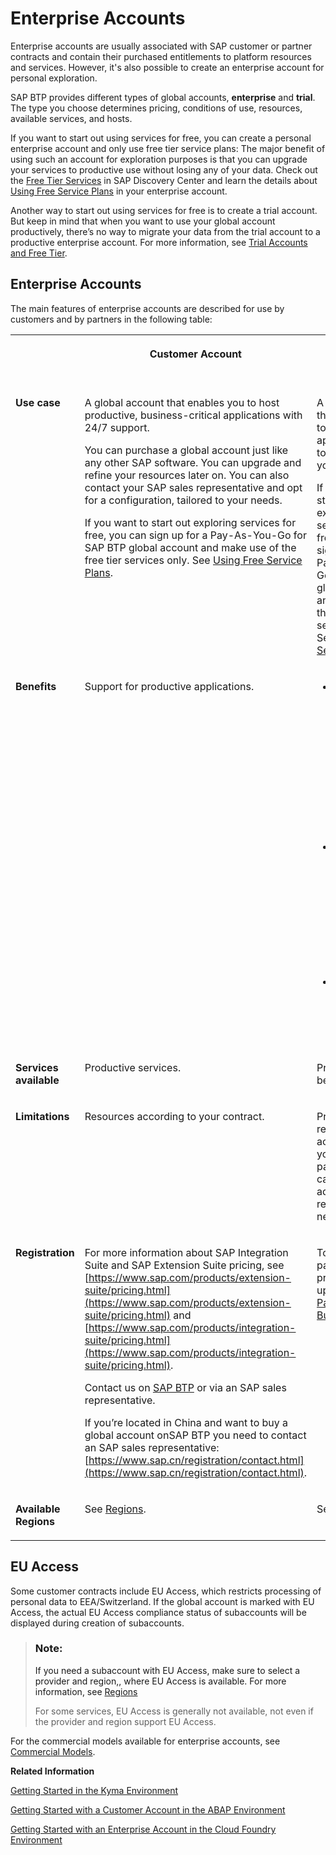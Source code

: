 <!-- loio171511cc425c4e079d0684936486eee6 -->

# Enterprise Accounts

Enterprise accounts are usually associated with SAP customer or partner contracts and contain their purchased entitlements to platform resources and services. However, it's also possible to create an enterprise account for personal exploration.

SAP BTP provides different types of global accounts, **enterprise** and **trial**. The type you choose determines pricing, conditions of use, resources, available services, and hosts.

If you want to start out using services for free, you can create a personal enterprise account and only use free tier service plans: The major benefit of using such an account for exploration purposes is that you can upgrade your services to productive use without losing any of your data. Check out the [Free Tier Services](https://discovery-center.cloud.sap/#/viewServices?provider=all&regions=all&category=freetierservices) in SAP Discovery Center and learn the details about [Using Free Service Plans](using-free-service-plans-524e108.md) in your enterprise account.

Another way to start out using services for free is to create a trial account. But keep in mind that when you want to use your global account productively, there’s no way to migrate your data from the trial account to a productive enterprise account. For more information, see [Trial Accounts and Free Tier](trial-accounts-and-free-tier-046f127.md).



<a name="loio171511cc425c4e079d0684936486eee6__section_fc5_nwf_5gb"/>

## Enterprise Accounts

The main features of enterprise accounts are described for use by customers and by partners in the following table:


<table>
<tr>
<th valign="top">



</th>
<th valign="top">

Customer Account



</th>
<th valign="top">

Partner Account



</th>
</tr>
<tr>
<td valign="top">

 **Use case** 



</td>
<td valign="top">

A global account that enables you to host productive, business-critical applications with 24/7 support.

You can purchase a global account just like any other SAP software. You can upgrade and refine your resources later on. You can also contact your SAP sales representative and opt for a configuration, tailored to your needs.

If you want to start out exploring services for free, you can sign up for a Pay-As-You-Go for SAP BTP global account and make use of the free tier services only. See [Using Free Service Plans](using-free-service-plans-524e108.md).



</td>
<td valign="top">

A global account that enables you to build applications and to sell them to your customers.

If you want to start out exploring services for free, you can sign up for a Pay-As-You-Go for SAP BTP global account and make use of the free tier services only. See [Using Free Service Plans](using-free-service-plans-524e108.md).



</td>
</tr>
<tr>
<td valign="top">

 **Benefits** 



</td>
<td valign="top">

Support for productive applications.



</td>
<td valign="top">

-   Includes SAP Application Development licenses that enable you to get started with scenarios across cloud and on-premise applications.

-   Offers the opportunity to certify applications and receive SAP partner logo package with usage policies.

-   Advertise and sell applications via the SAP Store




</td>
</tr>
<tr>
<td valign="top">

 **Services available** 



</td>
<td valign="top">

Productive services.



</td>
<td valign="top">

Productive and beta services.



</td>
</tr>
<tr>
<td valign="top">

 **Limitations** 



</td>
<td valign="top">

Resources according to your contract.



</td>
<td valign="top">

Predefined resources according to your partner package. You can purchase additional resources if necessary.



</td>
</tr>
<tr>
<td valign="top">

 **Registration** 



</td>
<td valign="top">

For more information about SAP Integration Suite and SAP Extension Suite pricing, see [https://www.sap.com/products/extension-suite/pricing.html](https://www.sap.com/products/extension-suite/pricing.html) and [https://www.sap.com/products/integration-suite/pricing.html](https://www.sap.com/products/integration-suite/pricing.html).

Contact us on [SAP BTP](https://www.sap.com/products/business-technology-platform.html) or via an SAP sales representative.

If you’re located in China and want to buy a global account onSAP BTP you need to contact an SAP sales representative: [https://www.sap.cn/registration/contact.html](https://www.sap.cn/registration/contact.html).



</td>
<td valign="top">

To join the partner program, sign up for [SAP Partner Edge - Build](https://www.sap.com/partner/become/partneredge-build.html).



</td>
</tr>
<tr>
<td valign="top">

 **Available Regions** 



</td>
<td valign="top">

See [Regions](regions-350356d.md#loio350356d1dc314d3199dca15bd2ab9b0e).



</td>
<td valign="top">

See [Regions](regions-350356d.md#loio350356d1dc314d3199dca15bd2ab9b0e).



</td>
</tr>
</table>



<a name="loio171511cc425c4e079d0684936486eee6__section_hbn_sbl_v4b"/>

## EU Access

Some customer contracts include EU Access, which restricts processing of personal data to EEA/Switzerland. If the global account is marked with EU Access, the actual EU Access compliance status of subaccounts will be displayed during creation of subaccounts.

> ### Note:  
> If you need a subaccount with EU Access, make sure to select a provider and region,, where EU Access is available. For more information, see [Regions](regions-350356d.md#loio350356d1dc314d3199dca15bd2ab9b0e)
> 
> For some services, EU Access is generally not available, not even if the provider and region support EU Access.



For the commercial models available for enterprise accounts, see [Commercial Models](commercial-models-263d400.md).

**Related Information**  


[Getting Started in the Kyma Environment](../20_getting_started/getting-started-in-the-kyma-environment-d1abd18.md "As an administrator, you must perform several steps to set up a fully operational Kyma environment to which you can connect the chosen SAP solutions.")

[Getting Started with a Customer Account in the ABAP Environment](../20_getting_started/getting-started-with-a-customer-account-in-the-abap-environment-e34a329.md "After you have purchased a customer account, learn how to get started in the ABAP environment.")

[Getting Started with an Enterprise Account in the Cloud Foundry Environment](../20_getting_started/getting-started-with-an-enterprise-account-in-the-cloud-foundry-environment-56440ab.md "Quickly get started with an enterprise account.")

